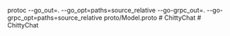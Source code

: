 protoc --go_out=. --go_opt=paths=source_relative --go-grpc_out=. --go-grpc_opt=paths=source_relative proto/Model.proto
#   C h i t t y C h a t 
 
 #   C h i t t y C h a t 
 
 